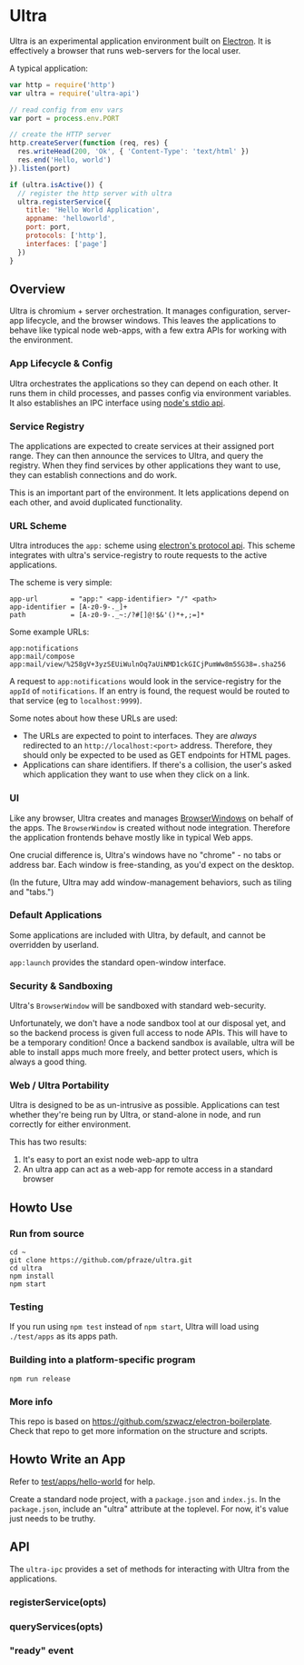 Ultra
=====

Ultra is an experimental application environment built on [Electron](http://electron.atom.io/).
It is effectively a browser that runs web-servers for the local user.

A typical application:

```js
var http = require('http')
var ultra = require('ultra-api')

// read config from env vars
var port = process.env.PORT

// create the HTTP server
http.createServer(function (req, res) {
  res.writeHead(200, 'Ok', { 'Content-Type': 'text/html' })
  res.end('Hello, world')
}).listen(port)

if (ultra.isActive()) {
  // register the http server with ultra
  ultra.registerService({
    title: 'Hello World Application',
    appname: 'helloworld',
    port: port,
    protocols: ['http'],
    interfaces: ['page']
  })
}
```

## Overview

Ultra is chromium + server orchestration.
It manages configuration, server-app lifecycle, and the browser windows.
This leaves the applications to behave like typical node web-apps, with a few extra APIs for working with the environment.

### App Lifecycle & Config

Ultra orchestrates the applications so they can depend on each other.
It runs them in child processes, and passes config via environment variables.
It also establishes an IPC interface using [node's stdio api](https://nodejs.org/api/child_process.html#child_process_options_stdio).

### Service Registry

The applications are expected to create services at their assigned port range.
They can then announce the services to Ultra, and query the registry.
When they find services by other applications they want to use, they can establish connections and do work.

This is an important part of the environment.
It lets applications depend on each other, and avoid duplicated functionality.

### URL Scheme

Ultra introduces the `app:` scheme using [electron's protocol api](http://electron.atom.io/docs/v0.36.5/api/protocol/).
This scheme integrates with ultra's service-registry to route requests to the active applications.

The scheme is very simple:

```
app-url        = "app:" <app-identifier> "/" <path>
app-identifier = [A-z0-9-._]+
path           = [A-z0-9-._~:/?#[]@!$&'()*+,;=]*
```

Some example URLs:

```
app:notifications
app:mail/compose
app:mail/view/%258gV+3yzSEUiWulnOq7aUiNMD1ckGICjPumWw8m5SG38=.sha256
````

A request to `app:notifications` would look in the service-registry for the `appId` of `notifications`.
If an entry is found, the request would be routed to that service (eg to `localhost:9999`).

Some notes about how these URLs are used:
 - The URLs are expected to point to interfaces. They are *always* redirected to an `http://localhost:<port>` address. Therefore, they should only be expected to be used as GET endpoints for HTML pages.
 - Applications can share identifiers. If there's a collision, the user's asked which application they want to use when they click on a link.

### UI

Like any browser, Ultra creates and manages [BrowserWindows](http://electron.atom.io/docs/v0.36.5/api/browser-window/) on behalf of the apps.
The `BrowserWindow` is created without node integration.
Therefore the application frontends behave mostly like in typical Web apps.

One crucial difference is, Ultra's windows have no "chrome" - no tabs or address bar.
Each window is free-standing, as you'd expect on the desktop.

(In the future, Ultra may add window-management behaviors, such as tiling and "tabs.")

### Default Applications

Some applications are included with Ultra, by default, and cannot be overridden by userland.

`app:launch` provides the standard open-window interface.

### Security & Sandboxing

Ultra's `BrowserWindow` will be sandboxed with standard web-security.

Unfortunately, we don't have a node sandbox tool at our disposal yet, and so the backend process is given full access to node APIs.
This will have to be a temporary condition!
Once a backend sandbox is available, ultra will be able to install apps much more freely, and better protect users, which is always a good thing.

### Web / Ultra Portability

Ultra is designed to be as un-intrusive as possible.
Applications can test whether they're being run by Ultra, or stand-alone in node, and run correctly for either environment.

This has two results:

 1. It's easy to port an exist node web-app to ultra
 2. An ultra app can act as a web-app for remote access in a standard browser


## Howto Use

### Run from source

```
cd ~
git clone https://github.com/pfraze/ultra.git
cd ultra
npm install
npm start
```

### Testing

If you run using `npm test` instead of `npm start`, Ultra will load using `./test/apps` as its apps path.

### Building into a platform-specific program

```
npm run release
```

### More info

This repo is based on https://github.com/szwacz/electron-boilerplate.
Check that repo to get more information on the structure and scripts.


## Howto Write an App

Refer to [test/apps/hello-world](./test/apps/hello-world) for help.

Create a standard node project, with a `package.json` and `index.js`.
In the `package.json`, include an "ultra" attribute at the toplevel.
For now, it's value just needs to be truthy.


## API

The `ultra-ipc` provides a set of methods for interacting with Ultra from the applications.

### registerService(opts)

### queryServices(opts)

### "ready" event

